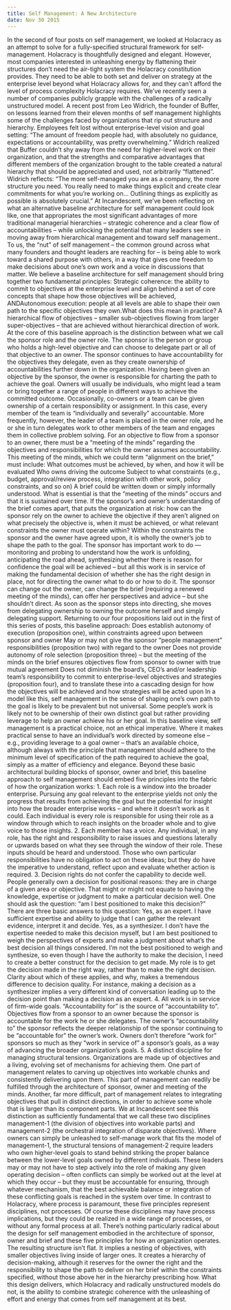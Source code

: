 ```yaml
---
title: Self Management: A New Architecture
date: Nov 30 2015
---
```


In the second of four posts on self management, we looked at Holacracy as an attempt to solve for a fully-specified structural framework for self-management. Holacracy is thoughtfully designed and elegant. However, most companies interested in unleashing energy by flattening their structures don’t need the air-tight system the Holacracy constitution provides. They need to be able to both set and deliver on strategy at the enterprise level beyond what Holacracy allows for, and they can’t afford the level of process complexity Holacracy requires. We’ve recently seen a number of companies publicly grapple with the challenges of a radically unstructured model. A recent post from Leo Widrich, the founder of Buffer, on lessons learned from their eleven months of self management highlights some of the challenges faced by organizations that rip out structure and hierarchy. Employees felt lost without enterprise-level vision and goal setting: “The amount of freedom people had, with absolutely no guidance, expectations or accountability, was pretty overwhelming.” Widrich realized that Buffer couldn’t shy away from the need for higher-level work on their organization, and that the strengths and comparative advantages that different members of the organization brought to the table created a natural hierarchy that should be appreciated and used, not arbitrarily “flattened”. Widrich reflects: “The more self-managed you are as a company, the more structure you need. You really need to make things explicit and create clear commitments for what you’re working on… Outlining things as explicitly as possible is absolutely crucial.” At Incandescent, we’ve been reflecting on what an alternative baseline architecture for self management could look like, one that appropriates the most significant advantages of more traditional managerial hierarchies – strategic coherence and a clear flow of accountabilities – while unlocking the potential that many leaders see in moving away from hierarchical management and toward self management.. To us, the “nut” of self management – the common ground across what many founders and thought leaders are reaching for – is being able to work toward a shared purpose with others, in a way that gives one freedom to make decisions about one’s own work and a voice in discussions that matter. We believe a baseline architecture for self management should bring together two fundamental principles: Strategic coherence: the ability to commit to objectives at the enterprise level and align behind a set of core concepts that shape how those objectives will be achieved, ANDAutonomous execution: people at all levels are able to shape their own path to the specific objectives they own.What does this mean in practice? A hierarchical flow of objectives – smaller sub-objectives flowing from larger super-objectives – that are achieved without hierarchical direction of work. At the core of this baseline approach is the distinction between what we call the sponsor role and the owner role. The sponsor is the person or group who holds a high-level objective and can choose to delegate part or all of that objective to an owner. The sponsor continues to have accountability for the objectives they delegate, even as they create ownership of accountabilities further down in the organization. Having been given an objective by the sponsor, the owner is responsible for charting the path to achieve the goal. Owners will usually be individuals, who might lead a team or bring together a range of people in different ways to achieve the committed outcome. Occasionally, co-owners or a team can be given ownership of a certain responsibility or assignment. In this case, every member of the team is “individually and severally” accountable. More frequently, however, the leader of a team is placed in the owner role, and he or she in turn delegates work to other members of the team and engages them in collective problem solving. For an objective to flow from a sponsor to an owner, there must be a “meeting of the minds” regarding the objectives and responsibilities for which the owner assumes accountability. This meeting of the minds, which we could term “alignment on the brief,” must include: What outcomes must be achieved, by when, and how it will be evaluated Who owns driving the outcome Subject to what constraints (e.g., budget, approval/review process, integration with other work, policy constraints, and so on) A brief could be written down or simply informally understood. What is essential is that the “meeting of the minds” occurs and that it is sustained over time. If the sponsor’s and owner’s understanding of the brief comes apart, that puts the organization at risk: how can the sponsor rely on the owner to achieve the objective if they aren’t aligned on what precisely the objective is, when it must be achieved, or what relevant constraints the owner must operate within? Within the constraints the sponsor and the owner have agreed upon, it is wholly the owner’s job to shape the path to the goal. The sponsor has important work to do — monitoring and probing to understand how the work is unfolding, anticipating the road ahead, synthesizing whether there is reason for confidence the goal will be achieved – but all this work is in service of making the fundamental decision of whether she has the right design in place, not for directing the owner what to do or how to do it. The sponsor can change out the owner, can change the brief (requiring a renewed meeting of the minds), can offer her perspectives and advice – but she shouldn’t direct. As soon as the sponsor steps into directing, she moves from delegating ownership to owning the outcome herself and simply delegating support. Returning to our four propositions laid out in the first of this series of posts, this baseline approach: Does establish autonomy of execution (proposition one), within constraints agreed upon between sponsor and owner May or may not give the sponsor “people management” responsibilities (proposition two) with regard to the owner Does not provide autonomy of role selection (proposition three) – but the meeting of the minds on the brief ensures objectives flow from sponsor to owner with true mutual agreement Does not diminish the board’s, CEO’s and/or leadership team’s responsibility to commit to enterprise-level objectives and strategies (proposition four), and to translate these into a cascading design for how the objectives will be achieved and how strategies will be acted upon In a model like this, self management in the sense of shaping one’s own path to the goal is likely to be prevalent but not universal. Some people’s work is likely not to be ownership of their own distinct goal but rather providing leverage to help an owner achieve his or her goal. In this baseline view, self management is a practical choice, not an ethical imperative. Where it makes practical sense to have an individual’s work directed by someone else – e.g., providing leverage to a goal owner – that’s an available choice, although always with the principle that management should adhere to the minimum level of specification of the path required to achieve the goal, simply as a matter of efficiency and elegance. Beyond these basic architectural building blocks of sponsor, owner and brief, this baseline approach to self management should embed five principles into the fabric of how the organization works: 1. Each role is a window into the broader enterprise. Pursuing any goal relevant to the enterprise yields not only the progress that results from achieving the goal but the potential for insight into how the broader enterprise works – and where it doesn’t work as it could. Each individual is every role is responsible for using their role as a window through which to reach insights on the broader whole and to give voice to those insights. 2. Each member has a voice. Any individual, in any role, has the right and responsibility to raise issues and questions laterally or upwards based on what they see through the window of their role. These inputs should be heard and understood. Those who own particular responsibilities have no obligation to act on these ideas; but they do have the imperative to understand, reflect upon and evaluate whether action is required. 3. Decision rights do not confer the capability to decide well. People generally own a decision for positional reasons: they are in charge of a given area or objective. That might or might not equate to having the knowledge, expertise or judgment to make a particular decision well. One should ask the question: “am I best positioned to make this decision?” There are three basic answers to this question: Yes, as an expert. I have sufficient expertise and ability to judge that I can gather the relevant evidence, interpret it and decide. Yes, as a synthesizer. I don’t have the expertise needed to make this decision myself, but I am best positioned to weigh the perspectives of experts and make a judgment about what’s the best decision all things considered. I’m not the best positioned to weigh and synthesize, so even though I have the authority to make the decision, I need to create a better construct for the decision to get made. My role is to get the decision made in the right way, rather than to make the right decision. Clarity about which of these applies, and why, makes a tremendous difference to decision quality. For instance, making a decision as a synthesizer implies a very different kind of conversation leading up to the decision point than making a decision as an expert. 4. All work is in service of firm-wide goals. “Accountability for” is the source of “accountability to”. Objectives flow from a sponsor to an owner because the sponsor is accountable for the work he or she delegates. The owner’s “accountability to” the sponsor reflects the deeper relationship of the sponsor continuing to be “accountable for” the owner’s work. Owners don’t therefore “work for” sponsors so much as they “work in service of” a sponsor’s goals, as a way of advancing the broader organization’s goals. 5. A distinct discipline for managing structural tensions. Organizations are made up of objectives and a living, evolving set of mechanisms for achieving them. One part of management relates to carving up objectives into workable chunks and consistently delivering upon them. This part of management can readily be fulfilled through the architecture of sponsor, owner and meeting of the minds. Another, far more difficult, part of management relates to integrating objectives that pull in distinct directions, in order to achieve some whole that is larger than its component parts. We at Incandescent see this distinction as sufficiently fundamental that we call these two disciplines management-1 (the division of objectives into workable parts) and management-2 (the orchestral integration of disparate objectives). Where owners can simply be unleashed to self-manage work that fits the model of management-1, the structural tensions of management-2 require leaders who own higher-level goals to stand behind striking the proper balance between the lower-level goals owned by different individuals. These leaders may or may not have to step actively into the role of making any given operating decision – often conflicts can simply be worked out at the level at which they occur – but they must be accountable for ensuring, through whatever mechanism, that the best achievable balance or integration of these conflicting goals is reached in the system over time. In contrast to Holacracy, where process is paramount, these five principles represent disciplines, not processes. Of course these disciplines may have process implications, but they could be realized in a wide range of processes, or without any formal process at all. There’s nothing particularly radical about the design for self management embodied in the architecture of sponsor, owner and brief and these five principles for how an organization operates. The resulting structure isn’t flat. It implies a nesting of objectives, with smaller objectives living inside of larger ones. It creates a hierarchy of decision-making, although it reserves for the owner the right and the responsibility to shape the path to deliver on her brief within the constraints specified, without those above her in the hierarchy prescribing how. What this design delivers, which Holacracy and radically unstructured models do not, is the ability to combine strategic coherence with the unleashing of effort and energy that comes from self management at its best.
